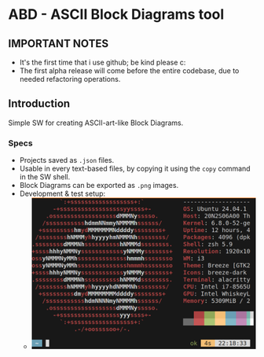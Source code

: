 # ABD - ASCII Block Diagrams tool

## IMPORTANT NOTES

- It's the first time that i use github; be kind please c:
- The first alpha release will come before the entire codebase, due to needed refactoring operations.

## Introduction

Simple SW for creating ASCII-art-like Block Diagrams.

### Specs
- Projects saved as `.json` files.
- Usable in every text-based files, by copying it using the `copy` command in the SW shell.
- Block Diagrams can be exported as `.png` images.  
- Development & test setup:
    - ![t&d_setup](d&t/developement_and_test_setup.png)